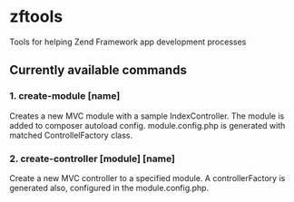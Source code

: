 # zftools
Tools for helping Zend Framework app development processes

## Currently available commands

### 1. create-module [name]

Creates a new MVC module with a sample IndexController. The module is added to composer autoload config.
module.config.php is generated with matched ControllelFactory class.

### 2. create-controller [module] [name]

Create a new MVC controller to a specified module. A controllerFactory is generated also, configured in the module.config.php.